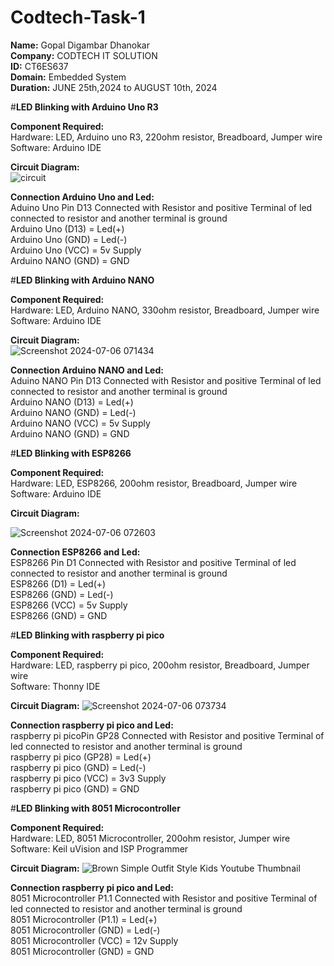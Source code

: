 # Codtech-Task-1

**Name:** Gopal Digambar Dhanokar\
**Company:** CODTECH IT SOLUTION\
**ID:** CT6ES637\
**Domain:** Embedded System\
**Duration:** JUNE 25th,2024 to AUGUST 10th, 2024


#**LED Blinking with Arduino Uno R3**

**Component Required:** \
            Hardware: LED, Arduino uno R3, 220ohm resistor, Breadboard, Jumper wire \
            Software: Arduino IDE 

**Circuit Diagram:**\
![circuit](https://github.com/gopaldhanokar22/Codtech-Task-1/assets/160303183/4326fbd2-584f-434f-b1f8-5e180cb92cae)

**Connection Arduino Uno and Led:** \
Aduino Uno Pin D13 Connected with Resistor and positive Terminal of led connected to resistor and another terminal is ground\
Arduino Uno (D13) = Led(+)\
Arduino Uno (GND) = Led(-)\
Arduino Uno (VCC) = 5v Supply\
Arduino NANO (GND) = GND



#**LED Blinking with Arduino NANO**

**Component Required:** \
            Hardware: LED, Arduino NANO, 330ohm resistor, Breadboard, Jumper wire \
            Software: Arduino IDE 

**Circuit Diagram:**\
![Screenshot 2024-07-06 071434](https://github.com/gopaldhanokar22/Codtech-Task-1/assets/160303183/b3fdf8dd-c1ea-4db5-a15e-0f4709d4327b)



**Connection Arduino NANO and Led:** \
Aduino NANO Pin D13 Connected with Resistor and positive Terminal of led connected to resistor and another terminal is ground \
Arduino NANO (D13) = Led(+)\
Arduino NANO (GND) = Led(-)\
Arduino NANO (VCC) = 5v Supply\
Arduino NANO (GND) = GND

#**LED Blinking with ESP8266**

**Component Required:** \
            Hardware: LED, ESP8266, 200ohm resistor, Breadboard, Jumper wire \
            Software: Arduino IDE 

**Circuit Diagram:**

![Screenshot 2024-07-06 072603](https://github.com/gopaldhanokar22/Codtech-Task-1/assets/160303183/10fba844-c1d6-447c-9d2d-287e5875ea06)


**Connection ESP8266 and Led:** \
ESP8266 Pin D1 Connected with Resistor and positive Terminal of led connected to resistor and another terminal is ground \
ESP8266 (D1) = Led(+)\
ESP8266 (GND) = Led(-)\
ESP8266 (VCC) = 5v Supply\
ESP8266 (GND) = GND


#**LED Blinking with raspberry pi pico**

**Component Required:** \
            Hardware: LED, raspberry pi pico, 200ohm resistor, Breadboard, Jumper wire \
            Software: Thonny IDE

**Circuit Diagram:**
![Screenshot 2024-07-06 073734](https://github.com/gopaldhanokar22/Codtech-Task-1/assets/160303183/fd25d04a-6def-4064-bcb4-4081a09aba13)




**Connection raspberry pi pico and Led:** \
raspberry pi picoPin GP28 Connected with Resistor and positive Terminal of led connected to resistor and another terminal is ground \
raspberry pi pico (GP28) = Led(+)\
raspberry pi pico (GND) = Led(-)\
raspberry pi pico (VCC) = 3v3 Supply\
raspberry pi pico (GND) = GND

#**LED Blinking with 8051 Microcontroller**

**Component Required:** \
            Hardware: LED, 8051 Microcontroller, 200ohm resistor, Jumper wire \
            Software: Keil uVision and ISP Programmer

**Circuit Diagram:**
![Brown Simple Outfit Style Kids Youtube Thumbnail](https://github.com/gopaldhanokar22/Codtech-Task-1/assets/160303183/c0ff5d3a-2b6d-48b8-a375-fcb2cc9ffc95)





**Connection raspberry pi pico and Led:** \
8051 Microcontroller P1.1 Connected with Resistor and positive Terminal of led connected to resistor and another terminal is ground \
8051 Microcontroller (P1.1) = Led(+)\
8051 Microcontroller (GND) = Led(-)\
8051 Microcontroller (VCC) = 12v Supply\
8051 Microcontroller (GND) = GND
